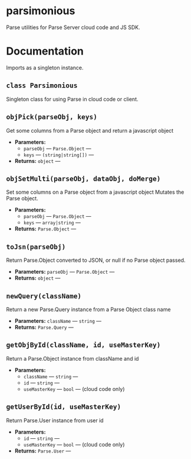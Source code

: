 # parsimonious
Parse utilities for Parse Server cloud code and JS SDK.

# Documentation
Imports as a singleton instance.

## `class Parsimonious`

Singleton class for using Parse in cloud code or client.

## `objPick(parseObj, keys)`

Get some columns from a Parse object and return a javascript object

 * **Parameters:**
   * `parseObj` — `Parse.Object` — 
   * `keys` — `(string|string[])` — 
 * **Returns:** `object` — 

## `objSetMulti(parseObj, dataObj, doMerge)`

Set some columns on a Parse object from a javascript object Mutates the Parse object.

 * **Parameters:**
   * `parseObj` — `Parse.Object` — 
   * `keys` — `array|string` — 
 * **Returns:** `Parse.Object` — 

## `toJsn(parseObj)`

Return Parse.Object converted to JSON, or null if no Parse object passed.

 * **Parameters:** `parseObj` — `Parse.Object` — 
 * **Returns:** `object` — 

## `newQuery(className)`

Return a new Parse.Query instance from a Parse Object class name

 * **Parameters:** `className` — `string` — 
 * **Returns:** `Parse.Query` — 

## `getObjById(className, id, useMasterKey)`

Return a Parse.Object instance from className and id

 * **Parameters:**
   * `className` — `string` — 
   * `id` — `string` — 
   * `useMasterKey` — `bool` — (cloud code only)

## `getUserById(id, useMasterKey)`

Return Parse.User instance from user id

 * **Parameters:**
   * `id` — `string` — 
   * `useMasterKey` — `bool` — (cloud code only)
 * **Returns:** `Parse.User` — 